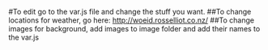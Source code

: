 #To edit go to the var.js file and change the stuff you want.
##To change locations for weather, go here: http://woeid.rosselliot.co.nz/
##To change images for background, add images to image folder and add their names to the var.js
